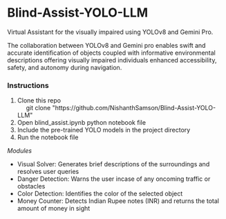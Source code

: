 # Blind-Assist-YOLO-LLM
Virtual Assistant for the visually impaired using YOLOv8 and Gemini Pro.

The collaboration between YOLOv8 and Gemini pro enables swift and accurate identification of objects coupled with informative environmental descriptions offering visually impaired individuals enhanced accessibility, safety, and autonomy during navigation.

<h3>Instructions</h3>
<ol>
  <li>Clone this repo</li>
    &nbsp&nbsp&nbsp&nbsp git clone "https://github.com/NishanthSamson/Blind-Assist-YOLO-LLM"
  <li>Open blind_assist.ipynb python notebook file</li>
  <li>Include the pre-trained YOLO models in the project directory</li>
  <li>Run the notebook file</li>
</ol>

_Modules_
- Visual Solver: Generates brief descriptions of the surroundings and resolves user queries
- Danger Detection: Warns the user incase of any oncoming traffic or obstacles
- Color Detection: Identifies the color of the selected object
- Money Counter: Detects Indian Rupee notes (INR) and returns the total amount of money in sight
